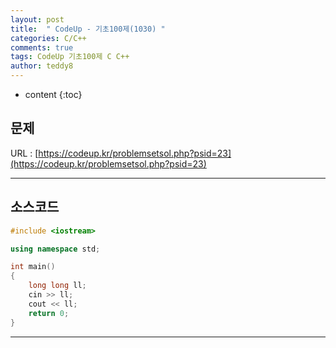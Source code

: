 ```yaml
---
layout: post   
title:  " CodeUp - 기초100제(1030) "
categories: C/C++
comments: true
tags: CodeUp 기초100제 C C++
author: teddy8  
---
```

* content
{:toc}

## 문제
URL : [https://codeup.kr/problemsetsol.php?psid=23](https://codeup.kr/problemsetsol.php?psid=23)

---

## 소스코드
``` cpp
#include <iostream>

using namespace std;

int main()
{
	long long ll;
	cin >> ll;
	cout << ll;
	return 0;
}
```

---
